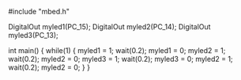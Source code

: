 #include "mbed.h"

DigitalOut myled1(PC_15);
DigitalOut myled2(PC_14);
DigitalOut myled3(PC_13);


int main() {
    while(1) {
        myled1 = 1;
        wait(0.2);
        myled1 = 0;
        myled2 = 1;
        wait(0.2);
        myled2 = 0;
        myled3 = 1;
        wait(0.2);
        myled3 = 0;
        myled2 = 1;
        wait(0.2);
        myled2 = 0;
    }
}
